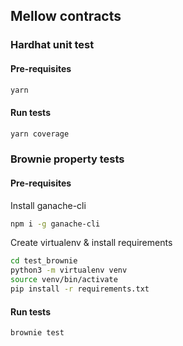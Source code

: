 ## Mellow contracts

### Hardhat unit test

#### Pre-requisites
```bash
yarn 
```

#### Run tests

```bash
yarn coverage
```

### Brownie property tests

#### Pre-requisites

Install ganache-cli
```bash
npm i -g ganache-cli
```

Create virtualenv & install requirements
```bash
cd test_brownie
python3 -m virtualenv venv
source venv/bin/activate
pip install -r requirements.txt
```

#### Run tests

```bash
brownie test
```
